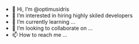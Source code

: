 - 👋 Hi, I’m @optimusidris
- 👀 I’m interested in hiring highly skiled developers
- 🌱 I’m currently learning ...
- 💞️ I’m looking to collaborate on ...
- 📫 How to reach me ...

<!---
optimusidris/optimusidris is a ✨ special ✨ repository because its `README.md` (this file) appears on your GitHub profile.
You can click the Preview link to take a look at your changes.
--->
